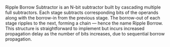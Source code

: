 Ripple Borrow Subtractor is an N-bit subtractor built by cascading multiple full subtractors. Each stage subtracts corresponding bits of the operands along with the borrow-in from the previous stage. 
The borrow-out of each stage ripples to the next, forming a chain — hence the name Ripple Borrow.
This structure is straightforward to implement but incurs increased propagation delay as the number of bits increases, due to sequential borrow propagation.
